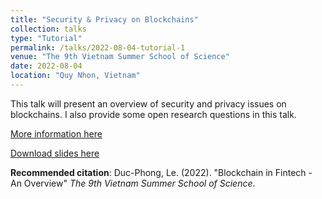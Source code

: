 ```yaml
---
title: "Security & Privacy on Blockchains"
collection: talks
type: "Tutorial"
permalink: /talks/2022-08-04-tutorial-1
venue: "The 9th Vietnam Summer School of Science"
date: 2022-08-04
location: "Quy Nhon, Vietnam"
---
```


This talk will present an overview of security and privacy issues on blockchains. I also provide some open research questions in this talk. 

[More information here](https://www.truonghekhoahoc.com/2022/)

[Download slides here](http://dple.github.io/files/security-dlt.pdf)

**Recommended citation**: Duc-Phong, Le. (2022). "Blockchain in Fintech - An Overview" <i>The 9th Vietnam Summer School of Science</i>. 